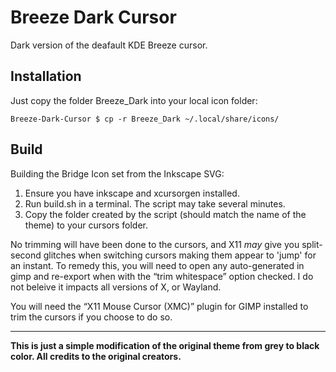 # Breeze Dark Cursor

Dark version of the deafault KDE Breeze cursor.

## Installation

Just copy the folder Breeze_Dark into your local icon folder:

```command
Breeze-Dark-Cursor $ cp -r Breeze_Dark ~/.local/share/icons/
```

## Build

Building the Bridge Icon set from the Inkscape SVG:

1. Ensure you have inkscape and xcursorgen installed.
2. Run build.sh in a terminal. The script may take several minutes.
3. Copy the folder created by the script (should match the name of the theme)
   to your cursors folder.

No trimming will have been done to the cursors, and X11 *may* give you
split-second glitches when switching cursors making them appear to 'jump'
for an instant. To remedy this, you will need to open any auto-generated in
gimp and re-export when with the “trim whitespace” option checked. I do not
beleive it impacts all versions of X, or Wayland.

You will need the “X11 Mouse Cursor (XMC)” plugin for GIMP installed to trim
the cursors if you choose to do so.

---

**This is just a simple modification of the original theme from grey to black color.
All credits to the original creators.**
